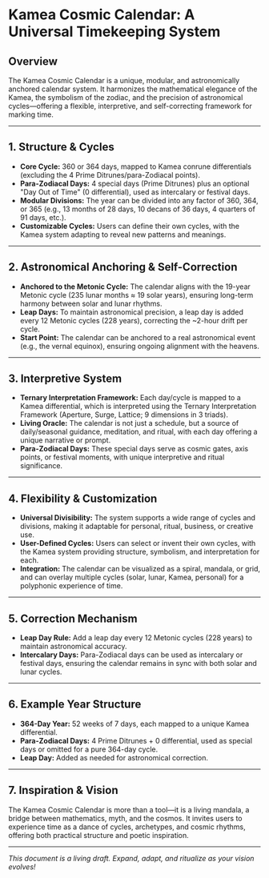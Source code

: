 # Kamea Cosmic Calendar: A Universal Timekeeping System

## Overview
The Kamea Cosmic Calendar is a unique, modular, and astronomically anchored calendar system. It harmonizes the mathematical elegance of the Kamea, the symbolism of the zodiac, and the precision of astronomical cycles—offering a flexible, interpretive, and self-correcting framework for marking time.

---

## 1. Structure & Cycles
- **Core Cycle:** 360 or 364 days, mapped to Kamea conrune differentials (excluding the 4 Prime Ditrunes/para-Zodiacal points).
- **Para-Zodiacal Days:** 4 special days (Prime Ditrunes) plus an optional "Day Out of Time" (0 differential), used as intercalary or festival days.
- **Modular Divisions:** The year can be divided into any factor of 360, 364, or 365 (e.g., 13 months of 28 days, 10 decans of 36 days, 4 quarters of 91 days, etc.).
- **Customizable Cycles:** Users can define their own cycles, with the Kamea system adapting to reveal new patterns and meanings.

---

## 2. Astronomical Anchoring & Self-Correction
- **Anchored to the Metonic Cycle:** The calendar aligns with the 19-year Metonic cycle (235 lunar months ≈ 19 solar years), ensuring long-term harmony between solar and lunar rhythms.
- **Leap Days:** To maintain astronomical precision, a leap day is added every 12 Metonic cycles (228 years), correcting the ~2-hour drift per cycle.
- **Start Point:** The calendar can be anchored to a real astronomical event (e.g., the vernal equinox), ensuring ongoing alignment with the heavens.

---

## 3. Interpretive System
- **Ternary Interpretation Framework:** Each day/cycle is mapped to a Kamea differential, which is interpreted using the Ternary Interpretation Framework (Aperture, Surge, Lattice; 9 dimensions in 3 triads).
- **Living Oracle:** The calendar is not just a schedule, but a source of daily/seasonal guidance, meditation, and ritual, with each day offering a unique narrative or prompt.
- **Para-Zodiacal Days:** These special days serve as cosmic gates, axis points, or festival moments, with unique interpretive and ritual significance.

---

## 4. Flexibility & Customization
- **Universal Divisibility:** The system supports a wide range of cycles and divisions, making it adaptable for personal, ritual, business, or creative use.
- **User-Defined Cycles:** Users can select or invent their own cycles, with the Kamea system providing structure, symbolism, and interpretation for each.
- **Integration:** The calendar can be visualized as a spiral, mandala, or grid, and can overlay multiple cycles (solar, lunar, Kamea, personal) for a polyphonic experience of time.

---

## 5. Correction Mechanism
- **Leap Day Rule:** Add a leap day every 12 Metonic cycles (228 years) to maintain astronomical accuracy.
- **Intercalary Days:** Para-Zodiacal days can be used as intercalary or festival days, ensuring the calendar remains in sync with both solar and lunar cycles.

---

## 6. Example Year Structure
- **364-Day Year:** 52 weeks of 7 days, each mapped to a unique Kamea differential.
- **Para-Zodiacal Days:** 4 Prime Ditrunes + 0 differential, used as special days or omitted for a pure 364-day cycle.
- **Leap Day:** Added as needed for astronomical correction.

---

## 7. Inspiration & Vision
The Kamea Cosmic Calendar is more than a tool—it is a living mandala, a bridge between mathematics, myth, and the cosmos. It invites users to experience time as a dance of cycles, archetypes, and cosmic rhythms, offering both practical structure and poetic inspiration.

---

*This document is a living draft. Expand, adapt, and ritualize as your vision evolves!*
